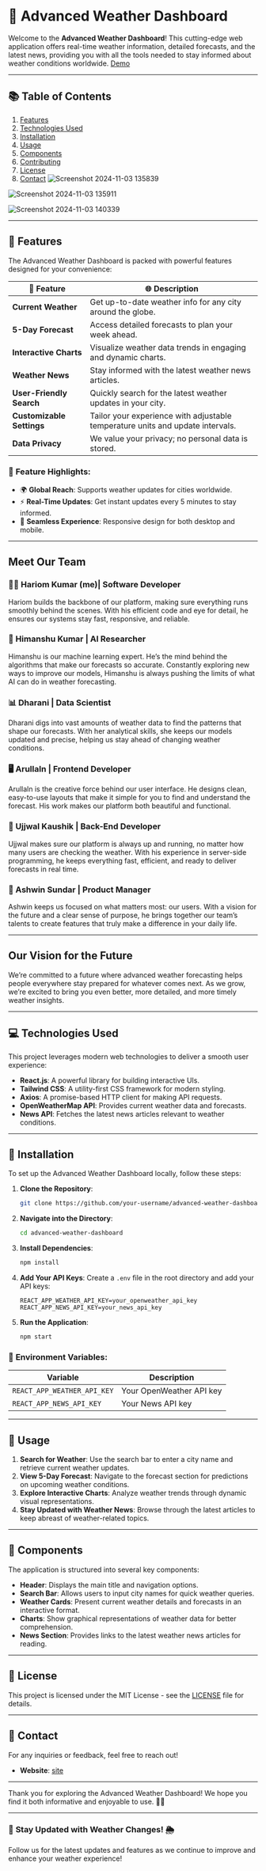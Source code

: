 # 🌌 **Advanced Weather Dashboard**

Welcome to the **Advanced Weather Dashboard**! This cutting-edge web application offers real-time weather information, detailed forecasts, and the latest news, providing you with all the tools needed to stay informed about weather conditions worldwide. 
[Demo](https://advanced-weather-five.vercel.app/)

---

## 📚 **Table of Contents**

1. [Features](#features)
2. [Technologies Used](#technologies-used)
3. [Installation](#installation)
4. [Usage](#usage)
5. [Components](#components)
6. [Contributing](#contributing)
7. [License](#license)
8. [Contact](#contact)
![Screenshot 2024-11-03 135839](https://github.com/user-attachments/assets/22317365-55e5-4011-9cf9-341364966ddf)


![Screenshot 2024-11-03 135911](https://github.com/user-attachments/assets/53aa5304-868a-44bb-875b-d38bfe41506c)



![Screenshot 2024-11-03 140339](https://github.com/user-attachments/assets/42908b34-08ac-4058-9ac8-1f1fcd160617)




---

## 🌟 **Features**

The Advanced Weather Dashboard is packed with powerful features designed for your convenience:

| 🌈 Feature                  | 🌐 Description                                                  |
|-----------------------------|--------------------------------------------------------------|
| **Current Weather**         | Get up-to-date weather info for any city around the globe.  |
| **5-Day Forecast**          | Access detailed forecasts to plan your week ahead.           |
| **Interactive Charts**      | Visualize weather data trends in engaging and dynamic charts. |
| **Weather News**            | Stay informed with the latest weather news articles.         |
| **User-Friendly Search**    | Quickly search for the latest weather updates in your city.  |
| **Customizable Settings**    | Tailor your experience with adjustable temperature units and update intervals. |
| **Data Privacy**            | We value your privacy; no personal data is stored.           |

### 🧭 **Feature Highlights:**

- 🌍 **Global Reach**: Supports weather updates for cities worldwide.
- ⚡ **Real-Time Updates**: Get instant updates every 5 minutes to stay informed.
- 🔄 **Seamless Experience**: Responsive design for both desktop and mobile.

---

## Meet Our Team

### 👨‍💻 Hariom Kumar (me)| **Software Developer**
Hariom builds the backbone of our platform, making sure everything runs smoothly behind the scenes. With his efficient code and eye for detail, he ensures our systems stay fast, responsive, and reliable.

### 🤖 Himanshu Kumar | **AI Researcher**
Himanshu is our machine learning expert. He’s the mind behind the algorithms that make our forecasts so accurate. Constantly exploring new ways to improve our models, Himanshu is always pushing the limits of what AI can do in weather forecasting.

### 📊 Dharani | **Data Scientist**
Dharani digs into vast amounts of weather data to find the patterns that shape our forecasts. With her analytical skills, she keeps our models updated and precise, helping us stay ahead of changing weather conditions.

### 🖥️ Arullaln | **Frontend Developer**
Arullaln is the creative force behind our user interface. He designs clean, easy-to-use layouts that make it simple for you to find and understand the forecast. His work makes our platform both beautiful and functional.

### 🔧 Ujjwal Kaushik | **Back-End Developer**
Ujjwal makes sure our platform is always up and running, no matter how many users are checking the weather. With his experience in server-side programming, he keeps everything fast, efficient, and ready to deliver forecasts in real time.

### 🚀 Ashwin Sundar | **Product Manager**
Ashwin keeps us focused on what matters most: our users. With a vision for the future and a clear sense of purpose, he brings together our team’s talents to create features that truly make a difference in your daily life.

---

## Our Vision for the Future
We’re committed to a future where advanced weather forecasting helps people everywhere stay prepared for whatever comes next. As we grow, we’re excited to bring you even better, more detailed, and more timely weather insights.

---

## 💻 **Technologies Used**

This project leverages modern web technologies to deliver a smooth user experience:

- **React.js**: A powerful library for building interactive UIs.
- **Tailwind CSS**: A utility-first CSS framework for modern styling.
- **Axios**: A promise-based HTTP client for making API requests.
- **OpenWeatherMap API**: Provides current weather data and forecasts.
- **News API**: Fetches the latest news articles relevant to weather conditions.

---

## 🚀 **Installation**

To set up the Advanced Weather Dashboard locally, follow these steps:

1. **Clone the Repository**:
   ```bash
   git clone https://github.com/your-username/advanced-weather-dashboard.git
   ```

2. **Navigate into the Directory**:
   ```bash
   cd advanced-weather-dashboard
   ```

3. **Install Dependencies**:
   ```bash
   npm install
   ```

4. **Add Your API Keys**:
   Create a `.env` file in the root directory and add your API keys:
   ```plaintext
   REACT_APP_WEATHER_API_KEY=your_openweather_api_key
   REACT_APP_NEWS_API_KEY=your_news_api_key
   ```

5. **Run the Application**:
   ```bash
   npm start
   ```

### 🔑 **Environment Variables**:

| Variable                       | Description                           |
|--------------------------------|---------------------------------------|
| `REACT_APP_WEATHER_API_KEY`    | Your OpenWeather API key              |
| `REACT_APP_NEWS_API_KEY`       | Your News API key                     |

---

## 📖 **Usage**

1. **Search for Weather**: Use the search bar to enter a city name and retrieve current weather updates.
2. **View 5-Day Forecast**: Navigate to the forecast section for predictions on upcoming weather conditions.
3. **Explore Interactive Charts**: Analyze weather trends through dynamic visual representations.
4. **Stay Updated with Weather News**: Browse through the latest articles to keep abreast of weather-related topics.

---

## 🧩 **Components**

The application is structured into several key components:

- **Header**: Displays the main title and navigation options.
- **Search Bar**: Allows users to input city names for quick weather queries.
- **Weather Cards**: Present current weather details and forecasts in an interactive format.
- **Charts**: Show graphical representations of weather data for better comprehension.
- **News Section**: Provides links to the latest weather news articles for reading.

---

## 📜 **License**

This project is licensed under the MIT License - see the [LICENSE](LICENSE) file for details.

---

## 💬 **Contact**

For any inquiries or feedback, feel free to reach out!

- **Website**: [site](https://www.hariompandit.me)

---

Thank you for exploring the Advanced Weather Dashboard! We hope you find it both informative and enjoyable to use. 🌈✨ 

---

### 📅 **Stay Updated with Weather Changes!** 🌦️

Follow us for the latest updates and features as we continue to improve and enhance your weather experience!

